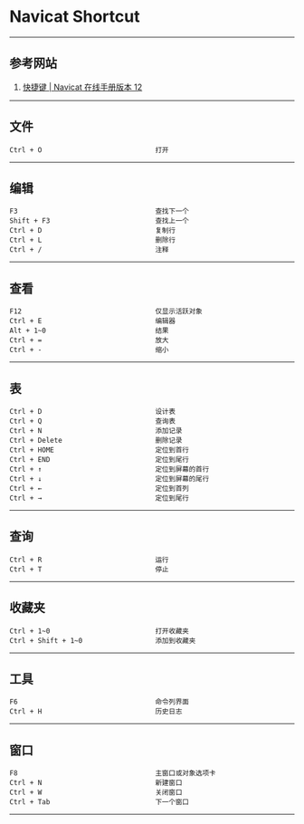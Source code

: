 # Navicat Shortcut

---
## 参考网站
1. [快捷键 | Navicat 在线手册版本 12](https://www.navicat.com.cn/manual/online_manual/cn/navicat/win_manual/index.html#/hot_keys_0)
---
## 文件
```
Ctrl + O                            打开
```
---
## 编辑
```
F3                                  查找下一个
Shift + F3                          查找上一个
Ctrl + D                            复制行
Ctrl + L                            删除行
Ctrl + /                            注释
```
---
## 查看
```
F12                                 仅显示活跃对象
Ctrl + E                            编辑器
Alt + 1~0                           结果
Ctrl + =                            放大
Ctrl + -                            缩小
```
---
## 表
```
Ctrl + D                            设计表
Ctrl + Q                            查询表
Ctrl + N                            添加记录
Ctrl + Delete                       删除记录
Ctrl + HOME                         定位到首行
Ctrl + END                          定位到尾行
Ctrl + ↑                            定位到屏幕的首行
Ctrl + ↓                            定位到屏幕的尾行
Ctrl + ←                            定位到首列
Ctrl + →                            定位到尾行
```
---
## 查询
```
Ctrl + R                            运行
Ctrl + T                            停止
```
---
## 收藏夹
```
Ctrl + 1~0                          打开收藏夹
Ctrl + Shift + 1~0                  添加到收藏夹
```
---
## 工具
```
F6                                  命令列界面
Ctrl + H                            历史日志
```
---
## 窗口
```
F8                                  主窗口或对象选项卡
Ctrl + N                            新建窗口
Ctrl + W                            关闭窗口
Ctrl + Tab                          下一个窗口
```
---